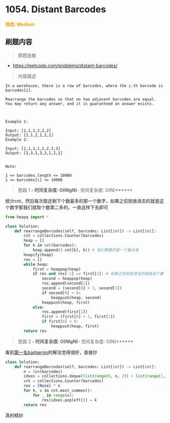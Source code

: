 # 1054. Distant Barcodes

**<font color=orange>难度: Medium</font>**

## 刷题内容

> 原题连接

* https://leetcode.com/problems/distant-barcodes/

> 内容描述

```
In a warehouse, there is a row of barcodes, where the i-th barcode is barcodes[i].

Rearrange the barcodes so that no two adjacent barcodes are equal.  You may return any answer, and it is guaranteed an answer exists.

 

Example 1:

Input: [1,1,1,2,2,2]
Output: [2,1,2,1,2,1]
Example 2:

Input: [1,1,1,1,2,2,3,3]
Output: [1,3,1,3,2,1,2,1]
 

Note:

1 <= barcodes.length <= 10000
1 <= barcodes[i] <= 10000
```

> 思路 1
******- 时间复杂度: O(NlgN)******- 空间复杂度: O(N)******



统计cnt，然后每次取还剩下个数最多的那一个数字，如果之前刚放进去的就是这个数字那我们就取个数第二多的，一直这样下去即可

```python
from heapq import *

class Solution:
    def rearrangeBarcodes(self, barcodes: List[int]) -> List[int]:
        cnt = collections.Counter(barcodes)
        heap = []
        for k in set(barcodes):
            heap.append((-cnt[k], k)) # 我们需要的是一个最大堆
        heapify(heap)
        res = []
        while heap:
            first = heappop(heap)
            if res and res[-1] == first[1]: # 如果之前刚放进去的就是这个数
                second = heappop(heap)
                res.append(second[1])
                second = (second[0] + 1, second[1])
                if second[0] < 0:
                    heappush(heap, second)
                heappush(heap, first)
            else:
                res.append(first[1])
                first = (first[0] + 1, first[1])
                if first[0] < 0:
                    heappush(heap, first)
        return res
```



> 思路 2
******- 时间复杂度: O(NlgN)******- 空间复杂度: O(N)******


看到[第一名badgergo](https://leetcode.com/badgergo/)的解法觉得很好，直接抄

```python
class Solution:
    def rearrangeBarcodes(self, barcodes: List[int]) -> List[int]:
        n = len(barcodes)
        idxes = collections.deque(list(range(0, n, 2)) + list(range(1, n, 2)))
        cnt = collections.Counter(barcodes)
        res = [None] * n
        for k, v in cnt.most_common():
            for _ in range(v):
                res[idxes.popleft()] = k
        return res
```

真的精妙


























